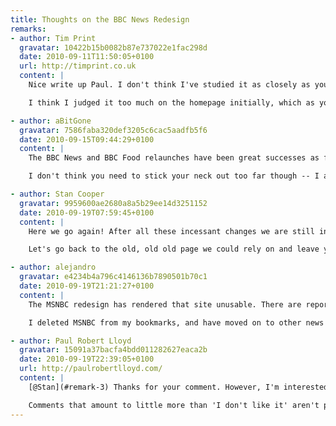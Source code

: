 ```yaml
---
title: Thoughts on the BBC News Redesign
remarks:
- author: Tim Print
  gravatar: 10422b15b0082b87e737022e1fac298d
  date: 2010-09-11T11:50:05+0100
  url: http://timprint.co.uk
  content: |
    Nice write up Paul. I don't think I've studied it as closely as you and I was critical of the new design when it first appeared. After a few weeks of use though I have to say I'm liking it more and more.

    I think I judged it too much on the homepage initially, which as you say is a strange beast, it's packed so full of content it's hard to get a handle on the hierarchy. When you get off the homepage and drill down a bit the system really does work.

- author: aBitGone
  gravatar: 7586faba320def3205c6cac5aadfb5f6
  date: 2010-09-15T09:44:29+0100
  content: |
    The BBC News and BBC Food relaunches have been great successes as far as I'm concerned. I was a little disappointed to see that the BBC have gone back to Arial as their first choice of web typeface, but I suspect that decision has more to do with how the dominant Windows-based browsers render Helvetica -- very poorly, if memory serves.

    I don't think you need to stick your neck out too far though -- I agree that people will probably be using the GVL3-based websites as references of good design and layout for some time to come, so calling it a design icon isn't a stretch at all.

- author: Stan Cooper
  gravatar: 9959600ae2680a8a5b29ee14d3251152
  date: 2010-09-19T07:59:45+0100
  content: |
    Here we go again! After all these incessant changes we are still in the realms of "beta" or should that be "beat up."

    Let's go back to the old, old old page we could rely on and leave you free to mess yourselves up and leave the rest of us to depend on a home page that REALLY worked.

- author: alejandro
  gravatar: e4234b4a796c4146136b7890501b70c1
  date: 2010-09-19T21:21:27+0100
  content: |
    The MSNBC redesign has rendered that site unusable. There are reports that they have also lost 25% of their online audience.

    I deleted MSNBC from my bookmarks, and have moved on to other news sites. It was a horrible redesign

- author: Paul Robert Lloyd
  gravatar: 15091a37bacfa4bdd011282627eaca2b
  date: 2010-09-19T22:39:05+0100
  url: http://paulrobertlloyd.com/
  content: |
    [@Stan](#remark-3) Thanks for your comment. However, I'm interested to understand why you thought the previous design worked better than the new version—could you expand on your feedback at all?

    Comments that amount to little more than 'I don't like it' aren't particularly constructive or helpful.
---
```

